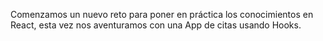 Comenzamos un nuevo reto para poner en práctica los conocimientos en React, esta vez nos aventuramos con una App de citas usando Hooks.